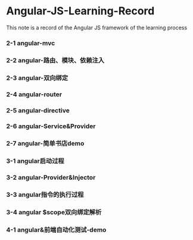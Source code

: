 # Angular-JS-Learning-Record
 This note is a record of the Angular JS framework of the learning process
### 2-1 angular-mvc
### 2-2 angular-路由、模块、依赖注入
### 2-3 angular-双向绑定
### 2-4 angular-router
### 2-5 angular-directive
### 2-6 angular-Service&Provider
### 2-7 angular-简单书店demo
### 3-1 angular启动过程
### 3-2 angular-Provider&Injector
### 3-3 angular指令的执行过程
### 3-4 angular $scope双向绑定解析
### 4-1 angular&前端自动化测试-demo
